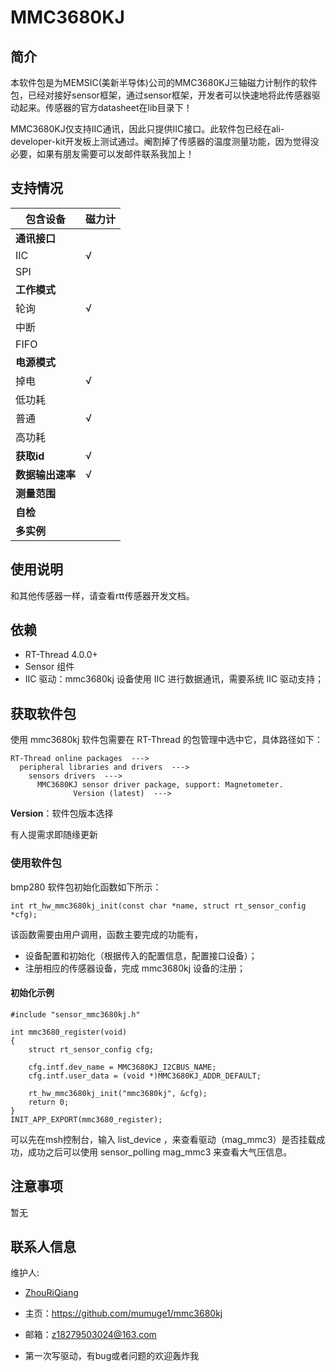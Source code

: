 # MMC3680KJ

## 简介

本软件包是为MEMSIC(美新半导体)公司的MMC3680KJ三轴磁力计制作的软件包，已经对接好sensor框架，通过sensor框架，开发者可以快速地将此传感器驱动起来。传感器的官方datasheet在lib目录下！

MMC3680KJ仅支持IIC通讯，因此只提供IIC接口。此软件包已经在ali-developer-kit开发板上测试通过。阉割掉了传感器的温度测量功能，因为觉得没必要，如果有朋友需要可以发邮件联系我加上！

## 支持情况
| 包含设备         | 磁力计 |
| --------------- | -------|
| **通讯接口**     |        |
| IIC              | √     |
| SPI              |       |
| **工作模式**     |          |
| 轮询             | √        |
| 中断             |          |
| FIFO             |          |
| **电源模式**     |          |
| 掉电             | √        |
| 低功耗           |          |
| 普通             | √        |
| 高功耗           |          |
| **获取id**      |   √      |
| **数据输出速率** |   √      |
| **测量范围**     |          |
| **自检**         |          |
| **多实例**       |          |

## 使用说明

和其他传感器一样，请查看rtt传感器开发文档。

## 依赖

- RT-Thread 4.0.0+
- Sensor 组件
- IIC 驱动：mmc3680kj 设备使用 IIC 进行数据通讯，需要系统 IIC 驱动支持；

## 获取软件包

使用 mmc3680kj 软件包需要在 RT-Thread 的包管理中选中它，具体路径如下：

```
RT-Thread online packages  --->
  peripheral libraries and drivers  --->
    sensors drivers  --->
      MMC3680KJ sensor driver package, support: Magnetometer.
              Version (latest)  --->
```

**Version**：软件包版本选择

有人提需求即随缘更新

### 使用软件包

bmp280 软件包初始化函数如下所示：

```
int rt_hw_mmc3680kj_init(const char *name, struct rt_sensor_config *cfg);
```

该函数需要由用户调用，函数主要完成的功能有，

- 设备配置和初始化（根据传入的配置信息，配置接口设备）；
- 注册相应的传感器设备，完成 mmc3680kj 设备的注册；

#### 初始化示例

```
#include "sensor_mmc3680kj.h"

int mmc3680_register(void)
{
    struct rt_sensor_config cfg;
    
    cfg.intf.dev_name = MMC3680KJ_I2CBUS_NAME;
    cfg.intf.user_data = (void *)MMC3680KJ_ADDR_DEFAULT;

    rt_hw_mmc3680kj_init("mmc3680kj", &cfg);
    return 0;
}
INIT_APP_EXPORT(mmc3680_register);
```
可以先在msh控制台，输入 list_device ，来查看驱动（mag_mmc3）是否挂载成功，成功之后可以使用 sensor_polling mag_mmc3 来查看大气压信息。
## 注意事项

暂无

## 联系人信息

维护人:

- [ZhouRiQiang](https://github.com/mumuge1) 

- 主页：<https://github.com/mumuge1/mmc3680kj>

- 邮箱：<z18279503024@163.com>

- 第一次写驱动，有bug或者问题的欢迎轰炸我